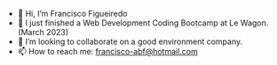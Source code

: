 - 👋 Hi, I’m Francisco Figueiredo
- 👀 I just finished a Web Development Coding Bootcamp at Le Wagon. (March 2023)
- 👥 I’m looking to collaborate on a good environment company.
- 📫 How to reach me: francisco-abf@hotmail.com

<!---
xicofigueiredo/xicofigueiredo is a ✨ special ✨ repository because its `README.md` (this file) appears on your GitHub profile.
You can click the Preview link to take a look at your changes.
--->
